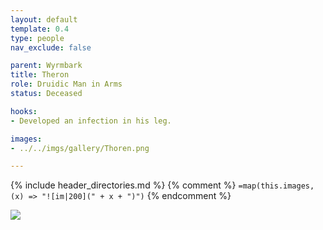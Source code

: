 ```yaml
---
layout: default
template: 0.4
type: people
nav_exclude: false

parent: Wyrmbark
title: Theron
role: Druidic Man in Arms
status: Deceased

hooks:
- Developed an infection in his leg.

images: 
- ../../imgs/gallery/Thoren.png

---
```


{% include header_directories.md %}
{% comment %}
`=map(this.images, (x) => "![im|200](" + x + ")")`
{% endcomment %}

![](https://i.imgur.com/8H32QK8.png)
